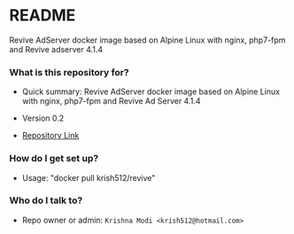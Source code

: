 # README #

Revive AdServer docker image based on Alpine Linux with nginx, php7-fpm and Revive adserver 4.1.4

### What is this repository for? ###

* Quick summary:
    Revive AdServer docker image based on Alpine Linux with nginx, php7-fpm and Revive Ad Server 4.1.4

* Version 0.2
* [Repository Link](https://github.com/krish512/ReviveDockerImage.git)


### How do I get set up? ###

* Usage:
    "docker pull krish512/revive"

### Who do I talk to? ###

* Repo owner or admin:
    `Krishna Modi <krish512@hotmail.com>`
